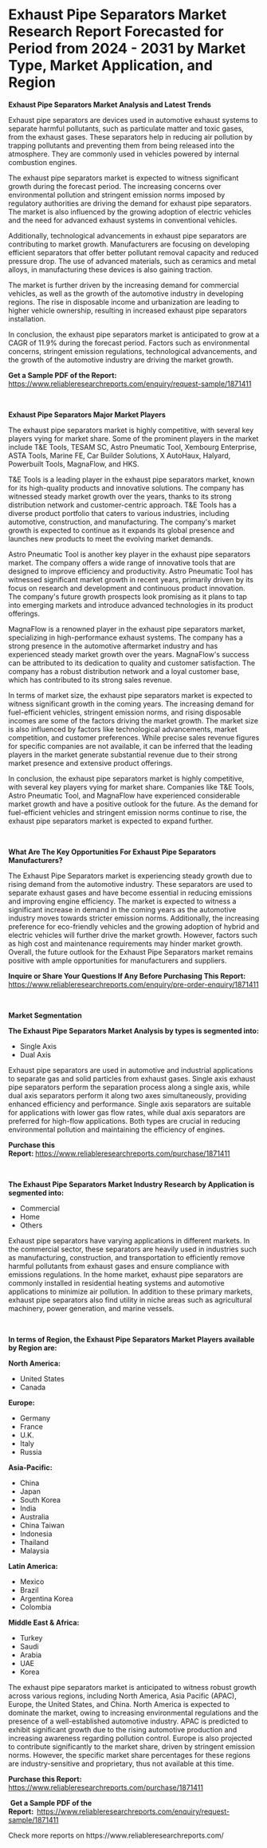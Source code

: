 <p><h1>Exhaust Pipe Separators Market Research Report Forecasted for Period from 2024 -  2031 by Market Type, Market Application, and Region</h1></p><p><strong>Exhaust Pipe Separators Market Analysis and Latest Trends</strong></p>
<p><p>Exhaust pipe separators are devices used in automotive exhaust systems to separate harmful pollutants, such as particulate matter and toxic gases, from the exhaust gases. These separators help in reducing air pollution by trapping pollutants and preventing them from being released into the atmosphere. They are commonly used in vehicles powered by internal combustion engines.</p><p>The exhaust pipe separators market is expected to witness significant growth during the forecast period. The increasing concerns over environmental pollution and stringent emission norms imposed by regulatory authorities are driving the demand for exhaust pipe separators. The market is also influenced by the growing adoption of electric vehicles and the need for advanced exhaust systems in conventional vehicles.</p><p>Additionally, technological advancements in exhaust pipe separators are contributing to market growth. Manufacturers are focusing on developing efficient separators that offer better pollutant removal capacity and reduced pressure drop. The use of advanced materials, such as ceramics and metal alloys, in manufacturing these devices is also gaining traction.</p><p>The market is further driven by the increasing demand for commercial vehicles, as well as the growth of the automotive industry in developing regions. The rise in disposable income and urbanization are leading to higher vehicle ownership, resulting in increased exhaust pipe separators installation.</p><p>In conclusion, the exhaust pipe separators market is anticipated to grow at a CAGR of 11.9% during the forecast period. Factors such as environmental concerns, stringent emission regulations, technological advancements, and the growth of the automotive industry are driving the market growth.</p></p>
<p><strong>Get a Sample PDF of the Report:&nbsp;</strong> <a href="https://www.reliableresearchreports.com/enquiry/request-sample/1871411">https://www.reliableresearchreports.com/enquiry/request-sample/1871411</a></p>
<p>&nbsp;</p>
<p><strong>Exhaust Pipe Separators Major Market Players</strong></p>
<p><p>The exhaust pipe separators market is highly competitive, with several key players vying for market share. Some of the prominent players in the market include T&E Tools, TESAM SC, Astro Pneumatic Tool, Xembourg Enterprise, ASTA Tools, Marine FE, Car Builder Solutions, X AutoHaux, Halyard, Powerbuilt Tools, MagnaFlow, and HKS. </p><p>T&E Tools is a leading player in the exhaust pipe separators market, known for its high-quality products and innovative solutions. The company has witnessed steady market growth over the years, thanks to its strong distribution network and customer-centric approach. T&E Tools has a diverse product portfolio that caters to various industries, including automotive, construction, and manufacturing. The company's market growth is expected to continue as it expands its global presence and launches new products to meet the evolving market demands.</p><p>Astro Pneumatic Tool is another key player in the exhaust pipe separators market. The company offers a wide range of innovative tools that are designed to improve efficiency and productivity. Astro Pneumatic Tool has witnessed significant market growth in recent years, primarily driven by its focus on research and development and continuous product innovation. The company's future growth prospects look promising as it plans to tap into emerging markets and introduce advanced technologies in its product offerings.</p><p>MagnaFlow is a renowned player in the exhaust pipe separators market, specializing in high-performance exhaust systems. The company has a strong presence in the automotive aftermarket industry and has experienced steady market growth over the years. MagnaFlow's success can be attributed to its dedication to quality and customer satisfaction. The company has a robust distribution network and a loyal customer base, which has contributed to its strong sales revenue.</p><p>In terms of market size, the exhaust pipe separators market is expected to witness significant growth in the coming years. The increasing demand for fuel-efficient vehicles, stringent emission norms, and rising disposable incomes are some of the factors driving the market growth. The market size is also influenced by factors like technological advancements, market competition, and customer preferences. While precise sales revenue figures for specific companies are not available, it can be inferred that the leading players in the market generate substantial revenue due to their strong market presence and extensive product offerings.</p><p>In conclusion, the exhaust pipe separators market is highly competitive, with several key players vying for market share. Companies like T&E Tools, Astro Pneumatic Tool, and MagnaFlow have experienced considerable market growth and have a positive outlook for the future. As the demand for fuel-efficient vehicles and stringent emission norms continue to rise, the exhaust pipe separators market is expected to expand further.</p></p>
<p>&nbsp;</p>
<p><strong>What Are The Key Opportunities For Exhaust Pipe Separators Manufacturers?</strong></p>
<p><p>The Exhaust Pipe Separators market is experiencing steady growth due to rising demand from the automotive industry. These separators are used to separate exhaust gases and have become essential in reducing emissions and improving engine efficiency. The market is expected to witness a significant increase in demand in the coming years as the automotive industry moves towards stricter emission norms. Additionally, the increasing preference for eco-friendly vehicles and the growing adoption of hybrid and electric vehicles will further drive the market growth. However, factors such as high cost and maintenance requirements may hinder market growth. Overall, the future outlook for the Exhaust Pipe Separators market remains positive with ample opportunities for manufacturers and suppliers.</p></p>
<p><strong>Inquire or Share Your Questions If Any Before Purchasing This Report:</strong> <a href="https://www.reliableresearchreports.com/enquiry/pre-order-enquiry/1871411">https://www.reliableresearchreports.com/enquiry/pre-order-enquiry/1871411</a></p>
<p>&nbsp;</p>
<p><strong>Market Segmentation</strong></p>
<p><strong>The Exhaust Pipe Separators Market Analysis by types is segmented into:</strong></p>
<p><ul><li>Single Axis</li><li>Dual Axis</li></ul></p>
<p><p>Exhaust pipe separators are used in automotive and industrial applications to separate gas and solid particles from exhaust gases. Single axis exhaust pipe separators perform the separation process along a single axis, while dual axis separators perform it along two axes simultaneously, providing enhanced efficiency and performance. Single axis separators are suitable for applications with lower gas flow rates, while dual axis separators are preferred for high-flow applications. Both types are crucial in reducing environmental pollution and maintaining the efficiency of engines.</p></p>
<p><strong>Purchase this Report:&nbsp;</strong><a href="https://www.reliableresearchreports.com/purchase/1871411">https://www.reliableresearchreports.com/purchase/1871411</a></p>
<p>&nbsp;</p>
<p><strong>The Exhaust Pipe Separators Market Industry Research by Application is segmented into:</strong></p>
<p><ul><li>Commercial</li><li>Home</li><li>Others</li></ul></p>
<p><p>Exhaust pipe separators have varying applications in different markets. In the commercial sector, these separators are heavily used in industries such as manufacturing, construction, and transportation to efficiently remove harmful pollutants from exhaust gases and ensure compliance with emissions regulations. In the home market, exhaust pipe separators are commonly installed in residential heating systems and automotive applications to minimize air pollution. In addition to these primary markets, exhaust pipe separators also find utility in niche areas such as agricultural machinery, power generation, and marine vessels.</p></p>
<p>&nbsp;</p>
<p><strong>In terms of Region, the Exhaust Pipe Separators Market Players available by Region are:</strong></p>
<p>
    <p> <strong> North America: </strong>
        <ul>
            <li>United States</li>
            <li>Canada</li>
        </ul>
        </p> 
    <p> <strong> Europe: </strong>
        <ul>
            <li>Germany</li>
            <li>France</li>
            <li>U.K.</li>
            <li>Italy</li>
            <li>Russia</li>
        </ul>
        </p> 
    <p> <strong> Asia-Pacific: </strong>
        <ul>
            <li>China</li>
            <li>Japan</li>
            <li>South Korea</li>
            <li>India</li>
            <li>Australia</li>
            <li>China Taiwan</li>
            <li>Indonesia</li>
            <li>Thailand</li>
            <li>Malaysia</li>
        </ul>
        </p> 
    <p> <strong> Latin America: </strong>
        <ul>
            <li>Mexico</li>
            <li>Brazil</li>
            <li>Argentina Korea</li>
            <li>Colombia</li>
        </ul>
        </p> 
    <p> <strong> Middle East & Africa: </strong>
        <ul>
            <li>Turkey</li>
            <li>Saudi</li>
            <li>Arabia</li>
            <li>UAE</li>
            <li>Korea</li>
        </ul>
    </p>
    </p>
<p><p>The exhaust pipe separators market is anticipated to witness robust growth across various regions, including North America, Asia Pacific (APAC), Europe, the United States, and China. North America is expected to dominate the market, owing to increasing environmental regulations and the presence of a well-established automotive industry. APAC is predicted to exhibit significant growth due to the rising automotive production and increasing awareness regarding pollution control. Europe is also projected to contribute significantly to the market share, driven by stringent emission norms. However, the specific market share percentages for these regions are industry-sensitive and proprietary, thus not available at this time.</p></p>
<p><strong>Purchase this Report: </strong><a href="https://www.reliableresearchreports.com/purchase/1871411">https://www.reliableresearchreports.com/purchase/1871411</a></p>
<p>&nbsp;<strong>Get a Sample PDF of the Report:&nbsp;&nbsp;</strong><a href="https://www.reliableresearchreports.com/enquiry/request-sample/1871411">https://www.reliableresearchreports.com/enquiry/request-sample/1871411</a></p>
<p><strong></strong></p>
<p>Check more reports on https://www.reliableresearchreports.com/</p>
